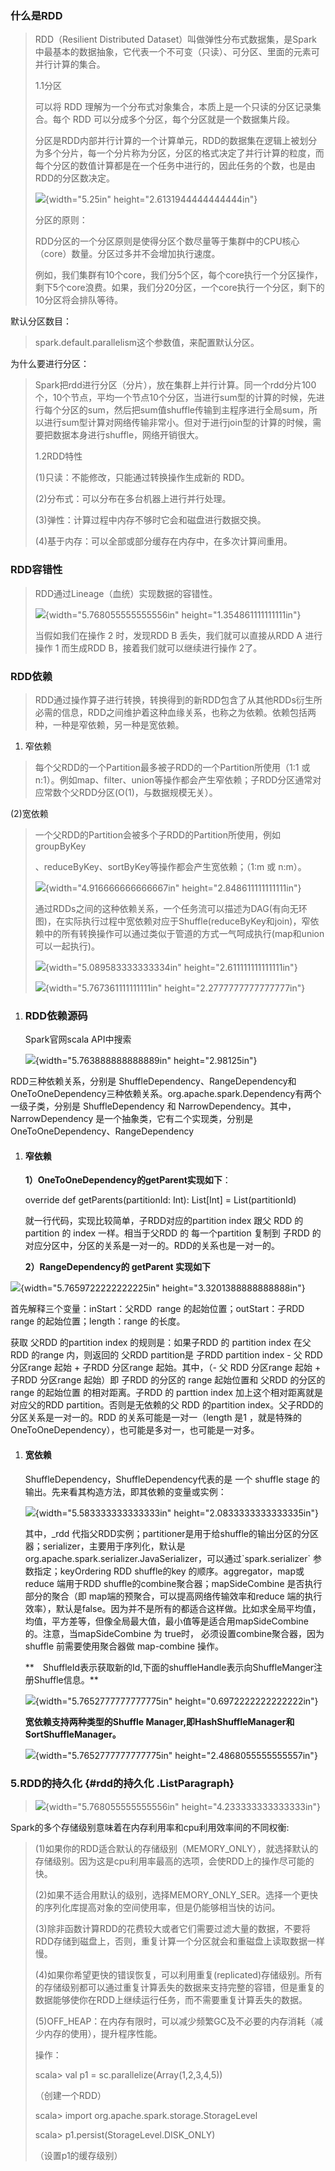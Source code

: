 ### 什么是RDD

> RDD（Resilient Distributed
> Dataset）叫做弹性分布式数据集，是Spark中最基本的数据抽象，它代表一个不可变（只读）、可分区、里面的元素可并行计算的集合。
>
> 1.1分区
>
> 可以将 RDD
> 理解为一个分布式对象集合，本质上是一个只读的分区记录集合。每个 RDD
> 可以分成多个分区，每个分区就是一个数据集片段。
>
> 分区是RDD内部并行计算的一个计算单元，RDD的数据集在逻辑上被划分为多个分片，每一个分片称为分区，分区的格式决定了并行计算的粒度，而每个分区的数值计算都是在一个任务中进行的，因此任务的个数，也是由RDD的分区数决定。
>
> ![](media/image1.jpeg){width="5.25in"
> height="2.6131944444444444in"}
>
> 分区的原则：
>
> RDD分区的一个分区原则是使得分区个数尽量等于集群中的CPU核心（core）数量。分区过多并不会增加执行速度。
>
> 例如，我们集群有10个core，我们分5个区，每个core执行一个分区操作，剩下5个core浪费。如果，我们分20分区，一个core执行一个分区，剩下的10分区将会排队等待。

默认分区数目：

> spark.default.parallelism这个参数值，来配置默认分区。

为什么要进行分区：

> Spark把rdd进行分区（分片），放在集群上并行计算。同一个rdd分片100个，10个节点，平均一个节点10个分区，当进行sum型的计算的时候，先进行每个分区的sum，然后把sum值shuffle传输到主程序进行全局sum，所以进行sum型计算对网络传输非常小。但对于进行join型的计算的时候，需要把数据本身进行shuffle，网络开销很大。
>
> 1.2RDD特性
>
> (1)只读：不能修改，只能通过转换操作生成新的 RDD。
>
> (2)分布式：可以分布在多台机器上进行并行处理。
>
> (3)弹性：计算过程中内存不够时它会和磁盘进行数据交换。
>
> (4)基于内存：可以全部或部分缓存在内存中，在多次计算间重用。

### RDD容错性

> RDD通过Lineage（血统）实现数据的容错性。
>
> ![](media/image2.png){width="5.768055555555556in"
> height="1.354861111111111in"}
>
> 当假如我们在操作 2 时，发现RDD B 丢失，我们就可以直接从RDD A 进行 操作
> 1 而生成RDD B，接着我们就可以继续进行操作 2了。

### RDD依赖

> RDD通过操作算子进行转换，转换得到的新RDD包含了从其他RDDs衍生所必需的信息，RDD之间维护着这种血缘关系，也称之为依赖。依赖包括两种，一种是窄依赖，另一种是宽依赖。

1.  窄依赖

> 每个父RDD的一个Partition最多被子RDD的一个Partition所使用（1:1 或
> n:1）。例如map、filter、union等操作都会产生窄依赖；子RDD分区通常对应常数个父RDD分区(O(1)，与数据规模无关）。

(2)宽依赖

> 一个父RDD的Partition会被多个子RDD的Partition所使用，例如groupByKey
>
> 、reduceByKey、sortByKey等操作都会产生宽依赖；（1:m 或 n:m）。
>
> ![](media/image3.png){width="4.916666666666667in"
> height="2.848611111111111in"}
>
> 通过RDDs之间的这种依赖关系，一个任务流可以描述为DAG(有向无环图)，在实际执行过程中宽依赖对应于Shuffle(reduceByKey和join)，窄依赖中的所有转换操作可以通过类似于管道的方式一气呵成执行(map和union可以一起执行)。
>
> ![](media/image4.png){width="5.089583333333334in"
> height="2.611111111111111in"}
>
> ![](media/image5.png){width="5.767361111111111in"
> height="2.2777777777777777in"}

1.  ### RDD依赖源码

    Spark官网scala API中搜索

    ![](media/image6.png){width="5.763888888888889in"
    height="2.98125in"}

RDD三种依赖关系，分别是
ShuffleDependency、RangeDependency和OneToOneDependency三种依赖关系。org.apache.spark.Dependency有两个一级子类，分别是
ShuffleDependency 和 NarrowDependency。其中，NarrowDependency
是一个抽象类，它有二个实现类，分别是OneToOneDependency、RangeDependency

1.  #### 窄依赖

    **1）OneToOneDependency的getParent实现如下**：

    override def getParents(partitionId: Int): List\[Int\] =
    List(partitionId)

    就一行代码，实现比较简单，子RDD对应的partition index 跟父 RDD
    的partition 的 index 一样。相当于父RDD 的 每一个partition 复制到
    子RDD 的对应分区中，分区的关系是一对一的。RDD的关系也是一对一的。

    **2）RangeDependency的 getParent 实现如下**

![](media/image7.png){width="5.7659722222222225in"
height="3.3201388888888888in"}

首先解释三个变量：inStart：父RDD  range 的起始位置；outStart：子RDD
range 的起始位置；length：range 的长度。

获取 父RDD 的partition index 的规则是：如果子RDD 的 partition index
在父RDD 的range 内，则返回的 父RDD partition是 子RDD partition index -
父 RDD 分区range 起始 + 子RDD 分区range 起始。其中，（- 父 RDD 分区range
起始 + 子RDD 分区range 起始）即 子RDD 的分区的 range 起始位置和 父RDD
的分区的 range 的起始位置 的相对距离。子RDD 的 parttion index
加上这个相对距离就是 对应父的RDD partition。否则是无依赖的父 RDD
的partition index。父子RDD的分区关系是一对一的。RDD
的关系可能是一对一（length 是1 ，就是特殊的
OneToOneDependency），也可能是多对一，也可能是一对多。

1.  #### 宽依赖

    ShuffleDependency，ShuffleDependency代表的是 一个 shuffle stage
    的输出。先来看其构造方法，即其依赖的变量或实例：

    ![](media/image8.png){width="5.583333333333333in"
    height="2.0833333333333335in"}

    其中，\_rdd
    代指父RDD实例；partitioner是用于给shuffle的输出分区的分区器；serializer，主要用于序列化，默认是org.apache.spark.serializer.JavaSerializer，可以通过\`spark.serializer\`
    参数指定；keyOrdering RDD shuffle的key
    的顺序。aggregator，map或reduce 端用于RDD
    shuffle的combine聚合器；mapSideCombine 是否执行部分的聚合（即
    map端的预聚合，可以提高网络传输效率和reduce
    端的执行效率），默认是false。因为并不是所有的都适合这样做。比如求全局平均值，均值，平方差等，但像全局最大值，最小值等是适合用mapSideCombine
    的。注意，当mapSideCombine 为 true时， 必须设置combine聚合器，因为
    shuffle 前需要使用聚合器做 map-combine 操作。

    **　ShuffleId表示获取新的Id,下面的shuffleHandle表示向ShuffleManger注册Shuffle信息。**

    ![](media/image9.png){width="5.7652777777777775in"
    height="0.6972222222222222in"}

    **宽依赖支持两种类型的Shuffle
    Manager,即HashShuffleManager和SortShuffleManager。**

    ![](media/image10.png){width="5.7652777777777775in"
    height="2.4868055555555557in"}

### 5.RDD的持久化 {#rdd的持久化 .ListParagraph}

> ![](media/image11.png){width="5.768055555555556in"
> height="4.233333333333333in"}

Spark的多个存储级别意味着在内存利用率和cpu利用效率间的不同权衡:

> (1)如果你的RDD适合默认的存储级别（MEMORY\_ONLY），就选择默认的存储级别。因为这是cpu利用率最高的选项，会使RDD上的操作尽可能的快。
>
> (2)如果不适合用默认的级别，选择MEMORY\_ONLY\_SER。选择一个更快的序列化库提高对象的空间使用率，但是仍能够相当快的访问。
>
> (3)除非函数计算RDD的花费较大或者它们需要过滤大量的数据，不要将RDD存储到磁盘上，否则，重复计算一个分区就会和重磁盘上读取数据一样慢。
>
> (4)如果你希望更快的错误恢复，可以利用重复(replicated)存储级别。所有的存储级别都可以通过重复计算丢失的数据来支持完整的容错，但是重复的数据能够使你在RDD上继续运行任务，而不需要重复计算丢失的数据。
>
> (5)OFF\_HEAP：在内存有限时，可以减少频繁GC及不必要的内存消耗（减少内存的使用），提升程序性能。
>
> 操作：
>
> scala&gt; val p1 = sc.parallelize(Array(1,2,3,4,5))
>
> （创建一个RDD）
>
> scala&gt; import org.apache.spark.storage.StorageLevel
>
> scala&gt; p1.persist(StorageLevel.DISK\_ONLY)
>
> （设置p1的缓存级别）
